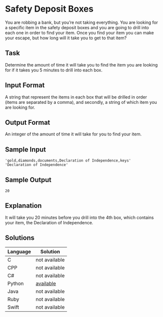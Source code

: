 # Safety Deposit Boxes

You are robbing a bank, but you’re not taking everything. You are looking for a specific item in the safety deposit boxes and you are going to drill into each one in order to find your item. Once you find your item you can make your escape, but how long will it take you to get to that item?

## Task
Determine the amount of time it will take you to find the item you are looking for if it takes you 5 minutes to drill into each box.

## Input Format
A string that represent the items in each box that will be drilled in order (items are separated by a comma), and secondly, a string of which item you are looking for.

## Output Format
An integer of the amount of time it will take for you to find your item.

## Sample Input
```
'gold,diamonds,documents,Declaration of Independence,keys' 
'Declaration of Independence'
```

## Sample Output
```
20
```

## Explanation
It will take you 20 minutes before you drill into the 4th box, which contains your item, the Declaration of Independence.

## Solutions

Language | Solution
---------|---------
C | not available
CPP | not available
C# | not available
Python | [available](https://raw.githubusercontent.com/chankruze/challenges/master/sololearn/SafetyDepositBoxes/SDBs.py)
Java | not available
Ruby | not available
Swift | not available